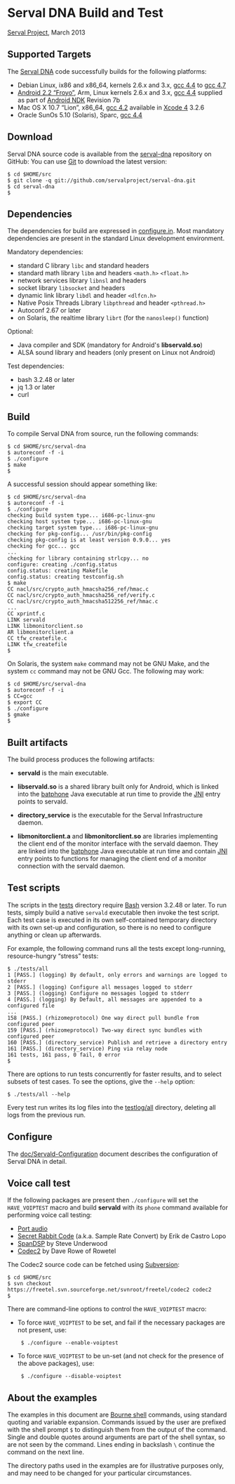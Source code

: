 Serval DNA Build and Test
=========================
[Serval Project], March 2013

Supported Targets
-----------------

The [Serval DNA][] code successfully builds for the following platforms:

 * Debian Linux, ix86 and x86\_64, kernels 2.6.x and 3.x, [gcc 4.4][] to [gcc 4.7][]
 * [Android 2.2 “Froyo”][], Arm, Linux kernels 2.6.x and 3.x, [gcc 4.4][] supplied as
   part of [Android NDK][] Revision 7b
 * Mac OS X 10.7 “Lion”, x86\_64, [gcc 4.2][] available in [Xcode 4][] 3.2.6
 * Oracle SunOs 5.10 (Solaris), Sparc, [gcc 4.4][]

Download
--------

Serval DNA source code is available from the [serval-dna][] repository on
GitHub:  You can use [Git][] to download the latest version:

    $ cd $HOME/src
    $ git clone -q git://github.com/servalproject/serval-dna.git
    $ cd serval-dna
    $

Dependencies
------------

The dependencies for build are expressed in [configure.in](./configure.in).
Most mandatory dependencies are present in the standard Linux development
environment.

Mandatory dependencies:

 * standard C library `libc` and standard headers
 * standard math library `libm` and headers `<math.h>` `<float.h>`
 * network services library `libnsl` and headers
 * socket library `libsocket` and headers
 * dynamic link library `libdl` and header `<dlfcn.h>`
 * Native Posix Threads Library `libpthread` and header `<pthread.h>`
 * Autoconf 2.67 or later
 * on Solaris, the realtime library `librt` (for the `nanosleep()` function)

Optional:

 * Java compiler and SDK (mandatory for Android's **libservald.so**)
 * ALSA sound library and headers (only present on Linux not Android)

Test dependencies:

 * bash 3.2.48 or later
 * jq 1.3 or later
 * curl

Build
-----

To compile Serval DNA from source, run the following commands:

    $ cd $HOME/src/serval-dna
    $ autoreconf -f -i
    $ ./configure
    $ make
    $

A successful session should appear something like:

    $ cd $HOME/src/serval-dna
    $ autoreconf -f -i
    $ ./configure
    checking build system type... i686-pc-linux-gnu
    checking host system type... i686-pc-linux-gnu
    checking target system type... i686-pc-linux-gnu
    checking for pkg-config... /usr/bin/pkg-config
    checking pkg-config is at least version 0.9.0... yes
    checking for gcc... gcc
    ...
    checking for library containing strlcpy... no
    configure: creating ./config.status
    config.status: creating Makefile
    config.status: creating testconfig.sh
    $ make
    CC nacl/src/crypto_auth_hmacsha256_ref/hmac.c
    CC nacl/src/crypto_auth_hmacsha256_ref/verify.c
    CC nacl/src/crypto_auth_hmacsha512256_ref/hmac.c
    ...
    CC xprintf.c
    LINK servald
    LINK libmonitorclient.so
    AR libmonitorclient.a
    CC tfw_createfile.c
    LINK tfw_createfile
    $

On Solaris, the system `make` command may not be GNU Make, and the system
`cc` command may not be GNU Gcc.  The following may work:

    $ cd $HOME/src/serval-dna
    $ autoreconf -f -i
    $ CC=gcc
    $ export CC
    $ ./configure
    $ gmake
    $

Built artifacts
---------------

The build process produces the following artifacts:

* **servald** is the main executable.

* **libservald.so** is a shared library built only for Android, which is linked
  into the [batphone][] Java executable at run time to provide the [JNI][]
  entry points to servald.

* **directory_service** is the executable for the Serval Infrastructure daemon.

* **libmonitorclient.a** and **libmonitorclient.so** are libraries implementing
  the client end of the monitor interface with the servald daemon.  They are
  linked into the [batphone][] Java executable at run time and contain [JNI][]
  entry points to functions for managing the client end of a monitor connection
  with the servald daemon.

Test scripts
------------

The scripts in the [tests](./tests/) directory require [Bash][] version 3.2.48
or later.  To run tests, simply build a native `servald` executable then invoke
the test script.  Each test case is executed in its own self-contained
temporary directory with its own set-up and configuration, so there is no need
to configure anything or clean up afterwards.

For example, the following command runs all the tests except long-running,
resource-hungry “stress” tests:

    $ ./tests/all
    1 [PASS.] (logging) By default, only errors and warnings are logged to stderr
    2 [PASS.] (logging) Configure all messages logged to stderr
    3 [PASS.] (logging) Configure no messages logged to stderr
    4 [PASS.] (logging) By Default, all messages are appended to a configured file
    ...
    158 [PASS.] (rhizomeprotocol) One way direct pull bundle from configured peer
    159 [PASS.] (rhizomeprotocol) Two-way direct sync bundles with configured peer
    160 [PASS.] (directory_service) Publish and retrieve a directory entry
    161 [PASS.] (directory_service) Ping via relay node
    161 tests, 161 pass, 0 fail, 0 error
    $

There are options to run tests concurrently for faster results, and to select
subsets of test cases.  To see the options, give the `--help` option:

    $ ./tests/all --help

Every test run writes its log files into the [testlog/all](./testlog/all/)
directory, deleting all logs from the previous run.

Configure
---------

The [doc/Servald-Configuration](./doc/Servald-Configuration.md) document
describes the configuration of Serval DNA in detail.

Voice call test
---------------

If the following packages are present then `./configure` will set the
`HAVE_VOIPTEST` macro and build **servald** with its `phone` command available
for performing voice call testing:

 * [Port audio](http://www.portaudio.com)
 * [Secret Rabbit Code](http://www.mega-nerd.com/SRC/) (a.k.a. Sample Rate
   Convert) by Erik de Castro Lopo
 * [SpanDSP](http://www.soft-switch.org/) by Steve Underwood
 * [Codec2](http://www.rowetel.com/blog/?page_id=452) by Dave Rowe of Rowetel

The Codec2 source code can be fetched using [Subversion][]:

    $ cd $HOME/src
    $ svn checkout https://freetel.svn.sourceforge.net/svnroot/freetel/codec2 codec2
    $

There are command-line options to control the `HAVE_VOIPTEST` macro:

 * To force `HAVE_VOIPTEST` to be set, and fail if the necessary packages are
   not present, use:

        $ ./configure --enable-voiptest

 * To force `HAVE_VOIPTEST` to be un-set (and not check for the presence of the
   above packages), use:

        $ ./configure --disable-voiptest

About the examples
------------------

The examples in this document are [Bourne shell][] commands, using standard
quoting and variable expansion.  Commands issued by the user are prefixed with
the shell prompt `$` to distinguish them from the output of the command.
Single and double quotes around arguments are part of the shell syntax, so are
not seen by the command.  Lines ending in backslash `\` continue the command on
the next line.

The directory paths used in the examples are for illustrative purposes only,
and may need to be changed for your particular circumstances.


[Serval Project]: http://www.servalproject.org/
[Serval DNA]: ./README.md
[serval-dna]: https://github.com/servalproject/serval-dna
[batphone]: https://github.com/servalproject/batphone
[Android 2.2 “Froyo”]: http://developer.android.com/about/versions/android-2.2-highlights.html
[Android NDK]: http://developer.android.com/tools/sdk/ndk/index.html
[gcc 4.2]: http://gcc.gnu.org/gcc-4.2/
[Xcode 4]: https://developer.apple.com/xcode/
[gcc 4.4]: http://gcc.gnu.org/gcc-4.4/
[gcc 4.7]: http://gcc.gnu.org/gcc-4.7/
[JNI]: http://en.wikipedia.org/wiki/Java_Native_Interface
[Bash]: http://en.wikipedia.org/wiki/Bash_(Unix_shell)
[GNU make]: http://www.gnu.org/software/make/
[Git]: http://git-scm.com/
[Subversion]: http://subversion.apache.org/
[Bourne shell]: http://en.wikipedia.org/wiki/Bourne_shell
